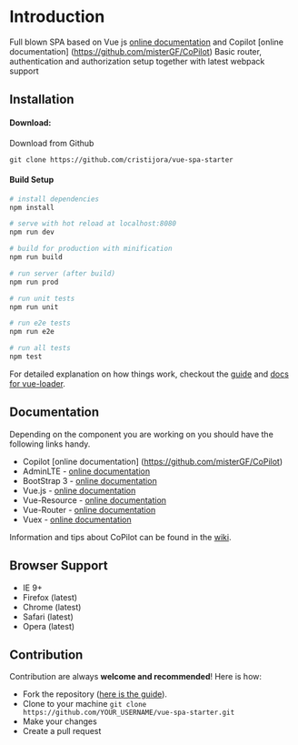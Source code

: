 Introduction
============

Full blown SPA based on Vue js [online documentation](https://github.com/vuejs/vue) and Copilot [online documentation] (https://github.com/misterGF/CoPilot)
Basic router, authentication and authorization setup together with latest webpack support

Installation
------------

#### Download:

Download from Github

```
git clone https://github.com/cristijora/vue-spa-starter
```

#### Build Setup

``` bash
# install dependencies
npm install

# serve with hot reload at localhost:8080
npm run dev

# build for production with minification
npm run build

# run server (after build)
npm run prod

# run unit tests
npm run unit

# run e2e tests
npm run e2e

# run all tests
npm test
```

For detailed explanation on how things work, checkout the [guide](https://github.com/vuejs-templates/webpack#vue-webpack-boilerplate) and [docs for vue-loader](http://vuejs.github.io/vue-loader).


Documentation
-------------
Depending on the component you are working on you should have the following links handy.
- Copilot [online documentation] (https://github.com/misterGF/CoPilot)
- AdminLTE - [online documentation](https://almsaeedstudio.com/themes/AdminLTE/documentation/index.html)
- BootStrap 3 - [online documentation](https://github.com/twbs/bootstrap)
- Vue.js - [online documentation](https://github.com/vuejs/vue)
- Vue-Resource - [online documentation](https://github.com/vuejs/vue-resource)
- Vue-Router - [online documentation](https://github.com/vuejs/vue-router)
- Vuex - [online documentation](https://github.com/vuejs/vuex)

Information and tips about CoPilot can be found in the [wiki](https://github.com/misterGF/CoPilot/wiki).

Browser Support
---------------
- IE 9+
- Firefox (latest)
- Chrome (latest)
- Safari (latest)
- Opera (latest)

Contribution
------------
Contribution are always **welcome and recommended**! Here is how:

- Fork the repository ([here is the guide](https://help.github.com/articles/fork-a-repo/)).
- Clone to your machine ```git clone https://github.com/YOUR_USERNAME/vue-spa-starter.git```
- Make your changes
- Create a pull request
